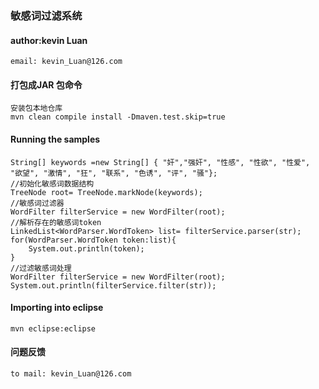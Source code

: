 ### 敏感词过滤系统

#### author:kevin Luan
    email: kevin_Luan@126.com

#### 打包成JAR 包命令
    安装包本地仓库
    mvn clean compile install -Dmaven.test.skip=true

#### Running the samples
	String[] keywords =new String[] { "奸","强奸", "性感", "性欲", "性爱", "欲望", "激情", "狂", "联系", "色诱", "评", "骚"};
	//初始化敏感词数据结构
	TreeNode root= TreeNode.markNode(keywords);
	//敏感词过滤器
	WordFilter filterService = new WordFilter(root);
	//解析存在的敏感词token
	LinkedList<WordParser.WordToken> list= filterService.parser(str);
	for(WordParser.WordToken token:list){
		System.out.println(token);
	}
	//过滤敏感词处理
	WordFilter filterService = new WordFilter(root);
	System.out.println(filterService.filter(str));


#### Importing into eclipse
    mvn eclipse:eclipse
	
#### 问题反馈
    to mail: kevin_Luan@126.com
    

